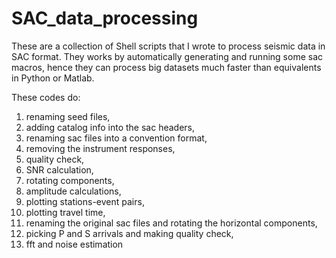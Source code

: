 # SAC_data_processing
These are a collection of Shell scripts that I wrote to process seismic data in SAC format. They works by automatically generating and running some sac macros, hence they can process big datasets much faster than equivalents in Python or Matlab. 

These codes do:
1) renaming seed files, 
2) adding catalog info into the sac headers, 
3) renaming sac files into a convention format, 
4) removing the instrument responses, 
5) quality check, 
6) SNR calculation, 
7) rotating components, 
8) amplitude calculations, 
9) plotting stations-event pairs, 
10) plotting travel time, 
11) renaming the original sac files and rotating the horizontal components, 
12) picking P and S arrivals and making quality check, 
13) fft and noise estimation

